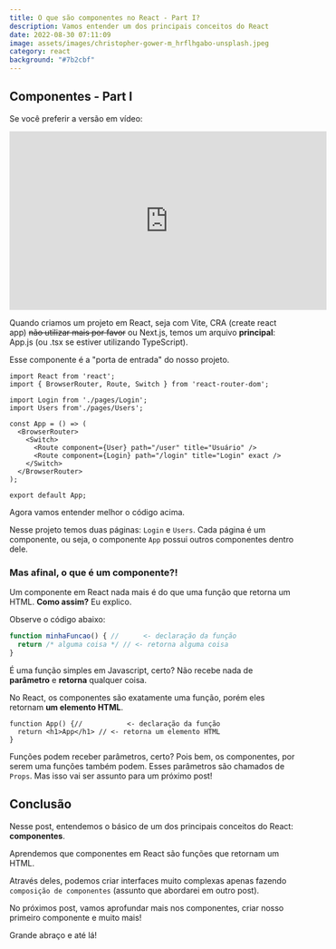 ```yaml
---
title: O que são componentes no React - Part I?
description: Vamos entender um dos principais conceitos do React
date: 2022-08-30 07:11:09
image: assets/images/christopher-gower-m_hrflhgabo-unsplash.jpeg
category: react
background: "#7b2cbf"
---
```



## Componentes - Part I

Se você preferir a versão em vídeo:
<iframe width="560" height="315" src="https://www.youtube.com/embed/RAmWGSELZXU" title="YouTube video player" frameborder="0" allow="accelerometer; autoplay; clipboard-write; encrypted-media; gyroscope; picture-in-picture" allowfullscreen></iframe>

Quando criamos um projeto em React, seja com Vite, CRA (create react app) ~~não utilizar mais por favor~~ ou Next.js, temos um arquivo **principal**: App.js (ou .tsx se estiver utilizando TypeScript).

Esse componente é a "porta de entrada" do nosso projeto.

```tsx
import React from 'react';
import { BrowserRouter, Route, Switch } from 'react-router-dom';

import Login from './pages/Login';
import Users from'./pages/Users';

const App = () => (
  <BrowserRouter>
    <Switch>
      <Route component={User} path="/user" title="Usuário" />
      <Route component={Login} path="/login" title="Login" exact />
    </Switch>
  </BrowserRouter>
);

export default App;

```

Agora vamos entender melhor o código acima.

Nesse projeto temos duas páginas: `Login` e `Users`. Cada página é um componente, ou seja, o componente `App` possui outros componentes dentro dele. 

### Mas afinal, o que é um componente?!

Um componente em React nada mais é do que uma função que retorna um HTML. **Como assim?** Eu explico.

Observe o código abaixo:

```typescript
function minhaFuncao() { // 	 <- declaração da função
  return /* alguma coisa */ // <- retorna alguma coisa
}
```

É uma função simples em Javascript, certo? Não recebe nada de **parâmetro** e **retorna** qualquer coisa.

No React, os componentes são exatamente uma função, porém eles retornam **um elemento HTML**.

```tsx
function App() {// 			 <- declaração da função
  return <h1>App</h1> // <- retorna um elemento HTML
}
```

Funções podem receber parâmetros, certo? Pois bem, os componentes, por serem uma funções também podem. Esses parâmetros são chamados de `Props`. Mas isso vai ser assunto para um próximo post!

## Conclusão

Nesse post, entendemos o básico de um dos principais conceitos do React: **componentes**.

Aprendemos que componentes em React são funções que retornam um HTML.

Através deles, podemos criar interfaces muito complexas apenas fazendo `composição de componentes` (assunto que abordarei em outro post).

No próximos post, vamos aprofundar mais nos componentes, criar nosso primeiro componente e muito mais! 

Grande abraço e até lá!



